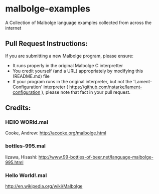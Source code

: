 malbolge-examples
=================

A Collection of Malbolge language examples collected from across the internet

## Pull Request Instructions:

If you are submitting a new Malbolge program, please ensure:

+ It runs properly in the original Malbolge C interpretter
+ You credit yourself (and a URL) appropriately by modifying this (README.md) file
+ If your program runs in the original interpreter, but not the 'Lament-Configuration' interpreter ( https://github.com/nstarke/lament-configuration ), please note that fact in your pull request.

## Credits:

### HEllO WORld.mal
Cooke, Andrew: http://acooke.org/malbolge.html

### bottles-995.mal
Iizawa, Hisashi: http://www.99-bottles-of-beer.net/language-malbolge-995.html

### Hello World!.mal
<Unknown> http://en.wikipedia.org/wiki/Malbolge

